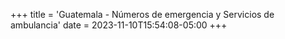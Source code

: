+++
title = 'Guatemala - Números de emergencia y Servicios de ambulancia'
date = 2023-11-10T15:54:08-05:00
+++
